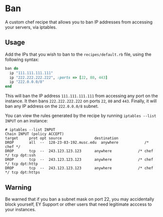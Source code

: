# Ban

A custom chef recipe that allows you to ban IP addresses from accessing your servers, via iptables.

## Usage

Add the IPs that you wish to ban to the `recipes/default.rb` file, using the following syntax:

```ruby
ban do
  ip "111.111.111.111"
  ip "222.222.222.222", :ports => [22, 80, 443]
  ip "222.0.0.0/8"
end
```

This will ban the IP address `111.111.111.111` from accessing any port on the instance. It then bans `222.222.222.222` on ports `22`, `80` and `443`. Finally, it will ban any IP address on the `222.0.0.0/8` subnet.

You can view the rules generated by the recipe by running `iptables --list INPUT` on an instance:

```
# iptables --list INPUT
Chain INPUT (policy ACCEPT)
target     prot opt source               destination
DROP       all  --  128-23-83-192.musc.edu  anywhere            /* chef */
DROP       tcp  --  243.123.123.123      anywhere            /* chef */ tcp dpt:ssh
DROP       tcp  --  243.123.123.123      anywhere            /* chef */ tcp dpt:http
DROP       tcp  --  243.123.123.123      anywhere            /* chef */ tcp dpt:https
```

## Warning

Be warned that if you ban a subnet mask on port 22, you may accidentally block yourself, EY Support or other users that need legitimate acccess to your instances.
